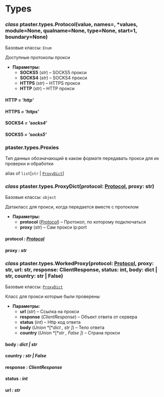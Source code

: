 # Types

### *class* ptaster.types.Protocol(value, names=<not given>, \*values, module=None, qualname=None, type=None, start=1, boundary=None)

Базовые классы: `Enum`

Доступные протоколы прокси

* **Параметры:**
  * **SOCKS5** (*str*) – SOCKS5 прокси
  * **SOCKS4** (*str*) – SOCKS4 прокси
  * **HTTPS** (*str*) – HTTPS прокси
  * **HTTP** (*str*) – HTTP прокси

#### HTTP *= 'http'*

#### HTTPS *= 'https'*

#### SOCKS4 *= 'socks4'*

#### SOCKS5 *= 'socks5'*

### ptaster.types.Proxies

Тип данных обозначающий в каком формате
передавать прокси для их проверки и обработки

alias of `list`[`str` | [`ProxyDict`](#ptaster.types.ProxyDict)]

### *class* ptaster.types.ProxyDict(protocol: [Protocol](#ptaster.types.Protocol), proxy: str)

Базовые классы: `object`

Датакласс для прокси, когда
передается вместе с протоклом

* **Параметры:**
  * **protocol** ([*Protocol*](#ptaster.types.Protocol)) – Протокол, по которому подключаться
  * **proxy** (*str*) – Сам прокси ip:port

#### protocol *: [Protocol](#ptaster.types.Protocol)*

#### proxy *: str*

### *class* ptaster.types.WorkedProxy(protocol: [Protocol](#ptaster.types.Protocol), proxy: str, url: str, response: ClientResponse, status: int, body: dict | str, country: str | False)

Базовые классы: [`ProxyDict`](#ptaster.types.ProxyDict)

Класс для прокси которые
были проверены

* **Параметры:**
  * **url** (*str*) – Ссылка на прокси
  * **response** (*ClientResponse*) – Объект ответа от сервера
  * **status** (*int*) – Http код ответа
  * **body** (*Union* *[**dict* *,* *str* *]*) – Тело ответа
  * **country** (*Union* *[**str* *,* *False* *]*) – Страна прокси

#### body *: dict | str*

#### country *: str | False*

#### response *: ClientResponse*

#### status *: int*

#### url *: str*
